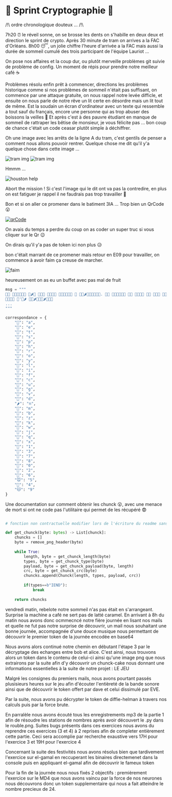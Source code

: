 # 🏃 Sprint Cryptographie 🏃

/!\ ordre chronologique douteux ... /!\

7h20 ⏰ le réveil sonne, on se brosse les dents on s'habille en deux deux et direction le sprint de crypto. Après 30 minute de tram on arrives a la FAC d'Orléans. 8h00 😴, un jolie chiffre l'heure d'arrivée a la FAC mais aussi la durée de sommeil cumulé des trois participant de l'équipe Lauriot ... 

On pose nos affaires et la coup dur, ou plutôt merveille problèmes git suivie de problème de config. Un moment de répis pour prendre notre meilleur café ☕

Problèmes résolu enfin prêt à commencer, directions les problèmes historique comme si nos problèmes de sommeil n'était pas suffisant, on commence par une attaque gratuite, on nous rappel notre levée difficle, et ensuite on nous parle de notre rêve un lit certe en désordre mais un lit tout de même. Est la soudain un écran d'ordinateur avec un texte qui ressemble a tout sauf du français, encore une personne qui as trop abuser des boissons la veilles 🍺 Et après c'est à des pauvre étudiant en manque de sommeil de rattraper les bêtise de monsieur, je vous félicite pas ... bon coup de chance c'était un code ceasar plutôt simple à déchiffrer. 

Oh une image avec les arrêts de la ligne A du tram, c'est gentils de penser a comment nous allons pouvoir rentrer. Quelque chose me dit qu'il y'a quelque chose dans cette image ...

![tram img](public/tram.png)
![tram img](public/tram_red.png)

Hmmm ...

![houston help](public/houston.png)

Abort the mission ! Si c'est l'image qui le dit ont va pas la contredire, en plus on est fatiguer je rappel il ne faudrais pas trop travailler 🥱

Bon et si on aller ce promener dans le batiment 3IA ... Trop bien un QrCode 😮

[![qrCode](public/ecran.png)](https://www.youtube.com/watch?v=iik25wqIuFo)

On avais du temps a perdre du coup on as coder un super truc si vous cliquer sur le Qr 😉

On dirais qu'il y'a pas de token ici non plus 😥 

bon c'était marrant de ce promener mais retour en E09 pour travailler, on commence à avoir faim ça creuse de marcher.

![faim](public/faim.gif)

heureusement on as eu un buffet avec pas mal de fruit

```py
msg = """
🥦🥝 🥬🧄🍐🍒🍎🍊 🍈🌶🥔 🥝🥭🍊 🍊🍐🥝🥭 🥬🍎🥑🌽🥦🥝 🍎 🍒🍎🌶🌽🍈🍉🥦🥝🍐. 🌽🥦 🥭🍉🥬🥬🌽🍊 🥕🥝 🥦🌽🍐🥝 🥦🍎 🍐🥬🥑 🐯🐹🦁🐻
🍈🧄🍉🍐 🥭'🥝🌶 🥑🧄🌶🍅🍎🌽🌶🥑🍐🥝
...
"""

correspondance = {
    "🍎": "a",
    "🥝": "e",
    "🍊": "t",
    "🥭": "s",
    "🍈": "p",
    "🍑": "h",
    "🍐": "r",
    "🧄": "o",
    "🍓": "y",
    "🥦": "l",
    "🌽": "i",
    "🥬": "f",
    "🥑": "c",
    "🍉": "u",
    "🥔": "g",
    "🍅": "v",
    "🥕": "d",
    "🌶": "n",
    "🍒": "m",
    "🥥": "b",
    "🍋": "z",
    "🍆": "k",
    "🥒": "w",
    "🍇": "j",
    "🧅": "q",
    "🍏": "x",
    "🐼": "1",
    "🐻": "3",
    "🐶": "7",
    "🦁": "8",
    "🐹": "0",
    "🐯": "2",
    "🦊": "6",
    "🐭": "5",
    "🐰": "4",
    "🐱": "9"
}
```

Une documentation sur comment obtenir les chunck 😮, avec une menace de mort si ont ne code pas l'utilitaire qui permet de les récupéré 😨 

```py

# fonction non contractuelle modifier lors de l'écriture du readme sans la tester pour faire "plus propre"

def get_chunck(byte: bytes) -> List[chunck]:
    chuncks = []
    byte = remove_png_header(byte)
    
    while True:
        length, byte = get_chunck_length(byte)
        types, byte = get_chunck_type(byte)
        payload, byte = get_chunck_payload(byte, length)
        crc, byte = get_chunck_crc(byte)
        chuncks.append(Chunck(length, types, payload, crc))
        
        if(types==b"IEND"):
            break
    
    return chuncks
```

vendredi matin, rebelote notre sommeil n'as pas était en s'arrangeant. Surprise la machine a café ne sert pas de latté caramel.
En arrivant à 8h du matin nous avons donc ocmmecncé notre fière journée en lisant nos mails et quelle ne fut pas notre surprise de découvrir, un mail nous souhaitant une bonne journée, accompagnée d'une douce musique nous permettant de découvrir le premier token de la journée encodée en base64 

Nous avons alors continué notre chemin en débutant l'étape 3 par le décryptage des echanges entre bob et alice. C'est ainsi, nous trouvons alors un token dans le contenu de celui-ci ainsi qu'une image png que nous extrairons par la suite afin d'y découvrir un chunck-cake nous donnant une informations essentielles à la suite de notre projet : LE JEU

Malgré les consignes du premiers mails, nous avons pourtant passés plusisieurs heures sur le jeu afin d'écouter l'entièreté de la bande sonore ainsi que de découvrir le token offert par dave et celui dissimulé par EVE.

Par la suite, nous avons pu décrypter le token de diffie-helman à travers nos calculs puis par la force brute.

En parralèle nous avons écouté tous les enregistrements mp3 de la partie 1 afin de résoudre les stations de nombres après avoir découvert le .py dans le rouble.png.
Suites bugs présents dans ces exercices nous avons du reprendre ces exercices (3 et 4) à 2 reprises afin de completer entièrement cette partie. Ceci sera accomplie par recherche exaustive vers 17H pour l'exercice 3 et 19H pour l'exercice 4

Concernant la suite des festivités nous avons résolus bien que tardivement l'exercice sur el-gamal en reccuperant les binaires directemenet dans la console puis en appliquant el-gamal afin de découvrir le fameux token

Pour la fin de la journée nous nous fixés 2 objectifs : premièrement l'exercice sur le MD4 que nous avons vaincu par la force de nos neurones nous découvrons donc un token supplementaire qui nous a fait atteindre le nombre precieux de 24.




